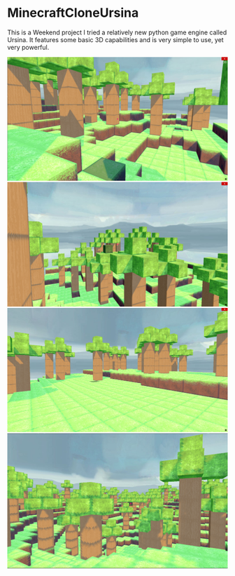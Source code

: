 # MinecraftCloneUrsina
This is a Weekend project
I tried a relatively new python game engine called Ursina. It features some basic 3D capabilities and is very simple to use, yet very powerful.

![alt_text](https://github.com/Tomaslapes/MinecraftCloneUrsina/blob/main/Screenshots/1.PNG?raw=true)
![alt_text](https://github.com/Tomaslapes/MinecraftCloneUrsina/blob/main/Screenshots/2.PNG?raw=true)
![alt_text](https://github.com/Tomaslapes/MinecraftCloneUrsina/blob/main/Screenshots/3.PNG?raw=true)
![alt_text](https://github.com/Tomaslapes/MinecraftCloneUrsina/blob/main/Screenshots/4.PNG?raw=true)
